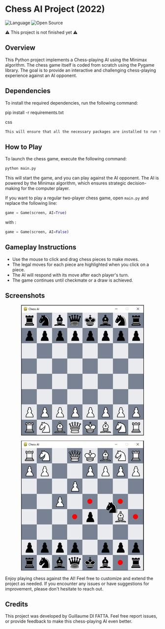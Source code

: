 # Chess AI Project (2022)

![Language](https://img.shields.io/badge/Language-Python)
![Open Source](https://badges.frapsoft.com/os/v2/open-source.svg?v=103)

⚠️ This project is not finished yet ⚠️

## Overview

This Python project implements a Chess-playing AI using the Minimax algorithm. The chess game itself is coded from scratch using the Pygame library. The goal is to provide an interactive and challenging chess-playing experience against an AI opponent.

## Dependencies

To install the required dependencies, run the following command:

pip install -r requirements.txt

css

```bash
This will ensure that all the necessary packages are installed to run the project successfully.
```

## How to Play

To launch the chess game, execute the following command:

```bash
python main.py
```

This will start the game, and you can play against the AI opponent. The AI is powered by the Minimax algorithm, which ensures strategic decision-making for the computer player.

If you want to play a regular two-player chess game, open `main.py` and replace the following line:

```python
game = Game(screen, AI=True)
```

with : 

```python
game = Game(screen, AI=False)
```

## Gameplay Instructions

- Use the mouse to click and drag chess pieces to make moves.
- The legal moves for each piece are highlighted when you click on a piece.
- The AI will respond with its move after each player's turn.
- The game continues until checkmate or a draw is achieved.

## Screenshots

<p align="center">
	<img src="ressources/img/game.JPG" width="400">
</p>

<p align="center">
	<img src="ressources/img/move.PNG" width="400">
</p>


Enjoy playing chess against the AI! Feel free to customize and extend the project as needed. If you encounter any issues or have suggestions for improvement, please don't hesitate to reach out.

## Credits

This project was developed by Guillaume DI FATTA. Feel free report issues, or provide feedback to make this chess-playing AI even better.
